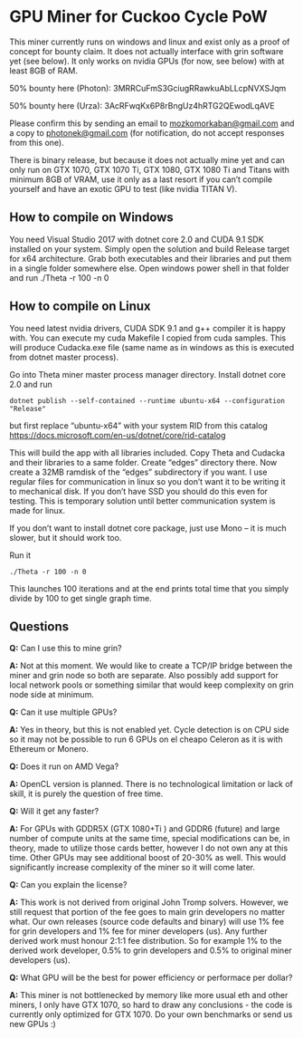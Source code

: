 # GPU Miner for Cuckoo Cycle PoW
This miner currently runs on windows and linux and exist only as a proof of concept for bounty claim. It does not actually interface with grin software yet (see below). It only works on nvidia GPUs (for now, see below) with at least 8GB of RAM. 

50% bounty here (Photon): 3MRRCuFmS3GciugRRawkuAbLLcpNVXSJqm

50% bounty here (Urza): 3AcRFwqKx6P8rBngUz4hRTG2QEwodLqAVE

Please confirm this by sending an email to mozkomorkaban@gmail.com and a copy to photonek@gmail.com (for notification, do not accept responses from this one).

There is binary release, but because it does not actually mine yet and can only run on GTX 1070, GTX 1070 Ti, GTX 1080, GTX 1080 Ti and Titans with minimum 8GB of VRAM, use it only as a last resort if you can’t compile yourself and have an exotic GPU to test (like nvidia TITAN V).

## How to compile on Windows
You need Visual Studio 2017 with dotnet core 2.0 and CUDA 9.1 SDK installed on your system. Simply open the solution and build Release target for x64 architecture. Grab both executables and their libraries and put them in a single folder somewhere else. Open windows power shell in that folder and run ./Theta -r 100 -n 0

## How to compile on Linux
You need latest nvidia drivers, CUDA SDK 9.1 and g++ compiler it is happy with. You can execute my cuda Makefile I copied from cuda samples. This will produce Cudacka.exe file (same name as in windows as this is executed from dotnet master process).

Go into Theta miner master process manager directory. Install dotnet core 2.0 and run

    dotnet publish --self-contained --runtime ubuntu-x64 --configuration "Release"
    
but first replace “ubuntu-x64” with your system RID from this catalog https://docs.microsoft.com/en-us/dotnet/core/rid-catalog

This will build the app with all libraries included. Copy Theta and Cudacka and their libraries to a same folder. Create “edges” directory there.
Now create a 32MB ramdisk of the “edges” subdirectory if you want. I use regular files for communication in linux so you don’t want it to be writing it to mechanical disk. If you don’t have SSD you should do this even for testing. This is temporary solution until better communication system is made for linux.

If you don’t want to install dotnet core package, just use Mono – it is much slower, but it should work too.

Run it

    ./Theta -r 100 -n 0
    
This launches 100 iterations and at the end prints total time that you simply divide by 100 to get single graph time.

## Questions

**Q:** Can I use this to mine grin?

**A:** Not at this moment. We would like to create a TCP/IP bridge between the miner and grin node so both are separate. Also possibly add support for local network pools or something similar that would keep complexity on grin node side at minimum. 

**Q:** Can it use multiple GPUs?

**A:** Yes in theory, but this is not enabled yet. Cycle detection is on CPU side so it may not be possible to run 6 GPUs on el cheapo Celeron as it is with Ethereum or Monero. 

**Q:** Does it run on AMD Vega?

**A:** OpenCL version is planned. There is no technological limitation or lack of skill, it is purely the question of free time.

**Q:** Will it get any faster?

**A:** For GPUs with GDDR5X (GTX 1080+Ti ) and GDDR6 (future) and large number of compute units at the same time, special modifications can be, in theory, made to utilize those cards better, however I do not own any at this time. Other GPUs may see additional boost of 20-30% as well. This would significantly increase complexity of the miner so it will come later.

**Q:** Can you explain the license?

**A:** This work is not derived from original John Tromp solvers. However, we still request that portion of the fee goes to main grin developers no matter what. Our own releases (source code defaults and binary) will use 1% fee for grin developers and 1% fee for miner developers (us). Any further derived work must honour 2:1:1 fee distribution. So for example 1% to the derived work developer, 0.5% to grin developers and 0.5% to original miner developers (us).

**Q:** What GPU will be the best for power efficiency or performace per dollar?

**A:** This miner is not bottlenecked by memory like more usual eth and other miners, I only have GTX 1070, so hard to draw any conclusions - the code is currently only optimized for GTX 1070. Do your own benchmarks or send us new GPUs :)


